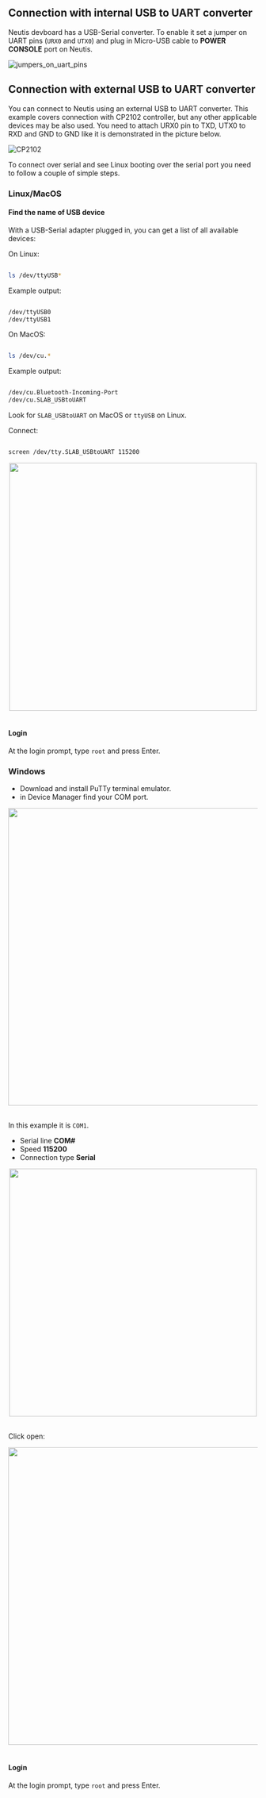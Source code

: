 
## Connection with internal USB to UART converter

Neutis devboard has a USB-Serial converter. To enable it set a jumper on UART pins (`URX0` and `UTX0`) and
plug in Micro-USB cable to **POWER CONSOLE** port on Neutis.

![jumpers_on_uart_pins](../../img/connectivity/jumpers_on_uart_pins.png)

## Connection with external USB to UART converter

You can connect to Neutis using an external USB to UART converter. This example covers connection with CP2102
controller, but any other applicable devices may be also used. You need to attach URX0 pin to TXD, UTX0 to RXD
and GND to GND like it is demonstrated in the picture below.

![CP2102](../../img/connectivity/cp2102_connection.png)

To connect over serial and see Linux booting over the serial port you need to follow a couple of simple steps.

### Linux/MacOS

#### Find the name of USB device

With a USB-Serial adapter plugged in, you can get a list of all available devices:

On Linux:

```bash

ls /dev/ttyUSB*

```

Example output:

```bash

/dev/ttyUSB0
/dev/ttyUSB1

```

On MacOS:

```bash

ls /dev/cu.*

```

Example output:

```bash

/dev/cu.Bluetooth-Incoming-Port
/dev/cu.SLAB_USBtoUART

```

Look for  `SLAB_USBtoUART` on MacOS or `ttyUSB` on Linux.

Connect:

```bash

screen /dev/tty.SLAB_USBtoUART 115200

```

<div style="text-align: center;"><img src="../../img/connectivity/login_linux_macos.png" style="width: 500px;"></div><br>

#### Login

At the login prompt, type ```root``` and press Enter.

### Windows

- Download and install PuTTy terminal emulator.
- in Device Manager find your COM port.

<div style="text-align: center;"><img src="../../img/connectivity/device_manager_windows.png" style="width: 600px;"></div><br>

In this example it is ```COM1```.

- Serial line __COM#__
- Speed __115200__
- Connection type __Serial__

<div style="text-align: center;"><img src="../../img/connectivity/putty_settings.png" style="width: 500px;"></div><br>

Click open:

<div style="text-align: center;"><img src="../../img/connectivity/login_putty.png" style="width: 600px;"></div><br>

#### Login

At the login prompt, type ```root``` and press Enter.
